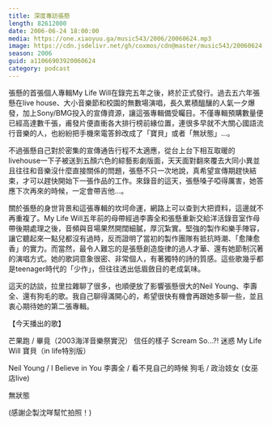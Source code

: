 ```yaml
---
title: 深度專訪張懸
length: 82612000
date: 2006-06-24 18:00:00
media: https://one.xiaoyuu.ga/music543/2006/20060624.mp3
image: https://cdn.jsdelivr.net/gh/coxmos/cdn@master/music543/20060624.jpg
season: 2006
guid: a11066903920060624
category: podcast
---
```


張懸的首張個人專輯My Life Will在錄完五年之後，終於正式發行。過去五六年張懸在live house、大小音樂節和校園的無數場演唱，長久累積醞釀的人氣一夕爆發，加上Sony/BMG投入的宣傳資源，讓這張專輯備受矚目。不僅專輯預購數量便已經高達數千張，甫發片便直衝各大排行榜前緣位置，連很多早就不大關心國語流行音樂的人，也紛紛把手機來電答鈴改成了「寶貝」或者「無狀態」…。

不過張懸自己對於密集的宣傳通告行程不太適應，從台上台下相互取暖的livehouse一下子被送到五顏六色的綜藝影劇版面，天天面對翻來覆去大同小異並且往往和音樂沒什麼直接關係的問題，張懸不只一次地說，真希望宣傳期趕快結束，才可以趕快開始下一張作品的工作。來錄音的這天，張懸嗓子啞得厲害，她答應下次再來的時候，一定會帶吉他…。

關於張懸的身世背景和這張專輯的坎坷命運，網路上可以查到大把資料，這邊就不再重複了。My Life Will五年前的母帶經過李壽全和張懸重新交給洋活錄音室作母帶後期處理之後，音頻與音場果然開闊細膩，厚沉紮實。堅強的製作和樂手陣容，讓它聽起來一點兒都沒有過時，反而證明了當初的製作團隊有抵抗時潮、「愈陳愈香」的實力。而當然，最令人難忘的是張懸創造旋律的過人才華、還有她節制沉著的演唱方式。她的歌詞意象很密、非常個人，有著獨特的詩的質感。這些歌幾乎都是teenager時代的「少作」，但往往透出低眉斂目的老成氣味。

這天的訪談，拉里拉雜聊了很多，也順便放了影響張懸很大的Neil Young、李壽全、還有狗毛的歌。我自己聊得滿開心的，希望很快有機會再跟她多聊一些，並且衷心期待她的第二張專輯。

【今天播出的歌】

芒果跑 / 畢竟（2003海洋音樂祭實況）
信任的樣子
Scream
So…?!
迷惑
My Life Will 
寶貝（in life特別版）

Neil Young / I Believe in You
李壽全 / 看不見自己的時候
狗毛 / 政治妓女 (女巫店live)

無狀態

(感謝企製沈咩幫忙拍照！)
